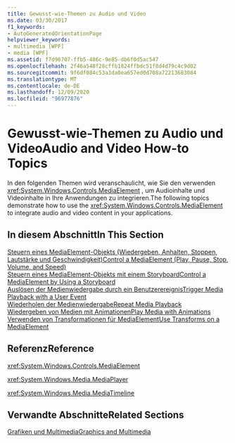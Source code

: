 ```yaml
---
title: Gewusst-wie-Themen zu Audio und Video
ms.date: 03/30/2017
f1_keywords:
- AutoGeneratedOrientationPage
helpviewer_keywords:
- multimedia [WPF]
- media [WPF]
ms.assetid: f7d96707-ffb5-486c-9e85-db6f0d5ac547
ms.openlocfilehash: 2f46a548f28cffb1824ffbdc51f8d4d79c4c9d02
ms.sourcegitcommit: 9f6df084c53a3da0ea657ed0d708a72213683084
ms.translationtype: MT
ms.contentlocale: de-DE
ms.lasthandoff: 12/09/2020
ms.locfileid: "96977876"
---
```

# <a name="audio-and-video-how-to-topics"></a><span data-ttu-id="fe9e8-102">Gewusst-wie-Themen zu Audio und Video</span><span class="sxs-lookup"><span data-stu-id="fe9e8-102">Audio and Video How-to Topics</span></span>
<span data-ttu-id="fe9e8-103">In den folgenden Themen wird veranschaulicht, wie Sie den verwenden <xref:System.Windows.Controls.MediaElement> , um Audioinhalte und Videoinhalte in Ihre Anwendungen zu integrieren.</span><span class="sxs-lookup"><span data-stu-id="fe9e8-103">The following topics demonstrate how to use the <xref:System.Windows.Controls.MediaElement> to integrate audio and video content in your applications.</span></span>  
  
## <a name="in-this-section"></a><span data-ttu-id="fe9e8-104">In diesem Abschnitt</span><span class="sxs-lookup"><span data-stu-id="fe9e8-104">In This Section</span></span>  
 [<span data-ttu-id="fe9e8-105">Steuern eines MediaElement-Objekts (Wiedergeben, Anhalten, Stoppen, Lautstärke und Geschwindigkeit)</span><span class="sxs-lookup"><span data-stu-id="fe9e8-105">Control a MediaElement (Play, Pause, Stop, Volume, and Speed)</span></span>](how-to-control-a-mediaelement-play-pause-stop-volume-and-speed.md)  
 [<span data-ttu-id="fe9e8-106">Steuern eines MediaElement-Objekts mit einem Storyboard</span><span class="sxs-lookup"><span data-stu-id="fe9e8-106">Control a MediaElement by Using a Storyboard</span></span>](how-to-control-a-mediaelement-by-using-a-storyboard.md)  
 [<span data-ttu-id="fe9e8-107">Auslösen der Medienwiedergabe durch ein Benutzerereignis</span><span class="sxs-lookup"><span data-stu-id="fe9e8-107">Trigger Media Playback with a User Event</span></span>](how-to-trigger-media-playback-with-a-user-event.md)  
 [<span data-ttu-id="fe9e8-108">Wiederholen der Medienwiedergabe</span><span class="sxs-lookup"><span data-stu-id="fe9e8-108">Repeat Media Playback</span></span>](how-to-repeat-media-playback.md)  
 [<span data-ttu-id="fe9e8-109">Wiedergeben von Medien mit Animationen</span><span class="sxs-lookup"><span data-stu-id="fe9e8-109">Play Media with Animations</span></span>](how-to-play-media-with-animations.md)  
 [<span data-ttu-id="fe9e8-110">Verwenden von Transformationen für MediaElement</span><span class="sxs-lookup"><span data-stu-id="fe9e8-110">Use Transforms on a MediaElement</span></span>](how-to-use-transforms-on-a-mediaelement.md)  
  
## <a name="reference"></a><span data-ttu-id="fe9e8-111">Referenz</span><span class="sxs-lookup"><span data-stu-id="fe9e8-111">Reference</span></span>  
 <xref:System.Windows.Controls.MediaElement>  
  
 <xref:System.Windows.Media.MediaPlayer>  
  
 <xref:System.Windows.Media.MediaTimeline>  
  
## <a name="related-sections"></a><span data-ttu-id="fe9e8-112">Verwandte Abschnitte</span><span class="sxs-lookup"><span data-stu-id="fe9e8-112">Related Sections</span></span>  
 [<span data-ttu-id="fe9e8-113">Grafiken und Multimedia</span><span class="sxs-lookup"><span data-stu-id="fe9e8-113">Graphics and Multimedia</span></span>](index.md)
